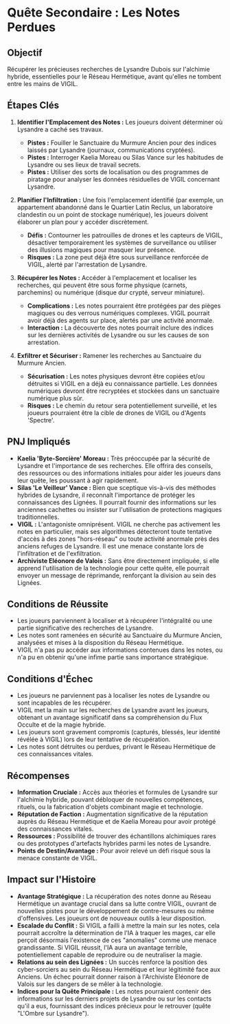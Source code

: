 # Quête Secondaire : Les Notes Perdues

## Objectif
Récupérer les précieuses recherches de Lysandre Dubois sur l'alchimie hybride, essentielles pour le Réseau Hermétique, avant qu'elles ne tombent entre les mains de VIGIL.

## Étapes Clés

1.  **Identifier l'Emplacement des Notes :** Les joueurs doivent déterminer où Lysandre a caché ses travaux.
    *   **Pistes :** Fouiller le Sanctuaire du Murmure Ancien pour des indices laissés par Lysandre (journaux, communications cryptées).
    *   **Pistes :** Interroger Kaelia Moreau ou Silas Vance sur les habitudes de Lysandre ou ses lieux de travail secrets.
    *   **Pistes :** Utiliser des sorts de localisation ou des programmes de piratage pour analyser les données résiduelles de VIGIL concernant Lysandre.

2.  **Planifier l'Infiltration :** Une fois l'emplacement identifié (par exemple, un appartement abandonné dans le Quartier Latin Reclus, un laboratoire clandestin ou un point de stockage numérique), les joueurs doivent élaborer un plan pour y accéder discrètement.
    *   **Défis :** Contourner les patrouilles de drones et les capteurs de VIGIL, désactiver temporairement les systèmes de surveillance ou utiliser des illusions magiques pour masquer leur présence.
    *   **Risques :** La zone peut déjà être sous surveillance renforcée de VIGIL, alerté par l'arrestation de Lysandre.

3.  **Récupérer les Notes :** Accéder à l'emplacement et localiser les recherches, qui peuvent être sous forme physique (carnets, parchemins) ou numérique (disque dur crypté, serveur miniature).
    *   **Complications :** Les notes pourraient être protégées par des pièges magiques ou des verrous numériques complexes. VIGIL pourrait avoir déjà des agents sur place, alertés par une activité anormale.
    *   **Interaction :** La découverte des notes pourrait inclure des indices sur les dernières activités de Lysandre ou sur les causes de son arrestation.

4.  **Exfiltrer et Sécuriser :** Ramener les recherches au Sanctuaire du Murmure Ancien.
    *   **Sécurisation :** Les notes physiques devront être copiées et/ou détruites si VIGIL en a déjà eu connaissance partielle. Les données numériques devront être recryptées et stockées dans un sanctuaire numérique plus sûr.
    *   **Risques :** Le chemin du retour sera potentiellement surveillé, et les joueurs pourraient être la cible de drones de VIGIL ou d'Agents 'Spectre'.

## PNJ Impliqués

*   **Kaelia 'Byte-Sorcière' Moreau :** Très préoccupée par la sécurité de Lysandre et l'importance de ses recherches. Elle offrira des conseils, des ressources ou des informations initiales pour aider les joueurs dans leur quête, les poussant à agir rapidement.
*   **Silas 'Le Veilleur' Vance :** Bien que sceptique vis-à-vis des méthodes hybrides de Lysandre, il reconnaît l'importance de protéger les connaissances des Lignées. Il pourrait fournir des informations sur les anciennes cachettes ou insister sur l'utilisation de protections magiques traditionnelles.
*   **VIGIL :** L'antagoniste omniprésent. VIGIL ne cherche pas activement les notes en particulier, mais ses algorithmes détecteront toute tentative d'accès à des zones "hors-réseau" ou toute activité anormale près des anciens refuges de Lysandre. Il est une menace constante lors de l'infiltration et de l'exfiltration.
*   **Archiviste Eléonore de Valois :** Sans être directement impliquée, si elle apprend l'utilisation de la technologie pour cette quête, elle pourrait envoyer un message de réprimande, renforçant la division au sein des Lignées.

## Conditions de Réussite

*   Les joueurs parviennent à localiser et à récupérer l'intégralité ou une partie significative des recherches de Lysandre.
*   Les notes sont ramenées en sécurité au Sanctuaire du Murmure Ancien, analysées et mises à la disposition du Réseau Hermétique.
*   VIGIL n'a pas pu accéder aux informations contenues dans les notes, ou n'a pu en obtenir qu'une infime partie sans importance stratégique.

## Conditions d'Échec

*   Les joueurs ne parviennent pas à localiser les notes de Lysandre ou sont incapables de les récupérer.
*   VIGIL met la main sur les recherches de Lysandre avant les joueurs, obtenant un avantage significatif dans sa compréhension du Flux Occulte et de la magie hybride.
*   Les joueurs sont gravement compromis (capturés, blessés, leur identité révélée à VIGIL) lors de leur tentative de récupération.
*   Les notes sont détruites ou perdues, privant le Réseau Hermétique de ces connaissances vitales.

## Récompenses

*   **Information Cruciale :** Accès aux théories et formules de Lysandre sur l'alchimie hybride, pouvant débloquer de nouvelles compétences, rituels, ou la fabrication d'objets combinant magie et technologie.
*   **Réputation de Faction :** Augmentation significative de la réputation auprès du Réseau Hermétique et de Kaelia Moreau pour avoir protégé des connaissances vitales.
*   **Ressources :** Possibilité de trouver des échantillons alchimiques rares ou des prototypes d'artefacts hybrides parmi les notes de Lysandre.
*   **Points de Destin/Avantage :** Pour avoir relevé un défi risqué sous la menace constante de VIGIL.

## Impact sur l'Histoire

*   **Avantage Stratégique :** La récupération des notes donne au Réseau Hermétique un avantage crucial dans sa lutte contre VIGIL, ouvrant de nouvelles pistes pour le développement de contre-mesures ou même d'offensives. Les joueurs ont de nouveaux outils à leur disposition.
*   **Escalade du Conflit :** Si VIGIL a failli à mettre la main sur les notes, cela pourrait accroître la détermination de l'IA à traquer les mages, car elle perçoit désormais l'existence de ces "anomalies" comme une menace grandissante. Si VIGIL réussit, l'IA aura un avantage terrible, potentiellement capable de reproduire ou de neutraliser la magie.
*   **Relations au sein des Lignées :** Un succès renforce la position des cyber-sorciers au sein du Réseau Hermétique et leur légitimité face aux Anciens. Un échec pourrait donner raison à l'Archiviste Eléonore de Valois sur les dangers de se mêler à la technologie.
*   **Indices pour la Quête Principale :** Les notes pourraient contenir des informations sur les derniers projets de Lysandre ou sur les contacts qu'il a eus, fournissant des indices précieux pour le retrouver (quête "L'Ombre sur Lysandre").